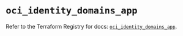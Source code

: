 # `oci_identity_domains_app`

Refer to the Terraform Registry for docs: [`oci_identity_domains_app`](https://registry.terraform.io/providers/oracle/oci/7.19.0/docs/resources/identity_domains_app).
